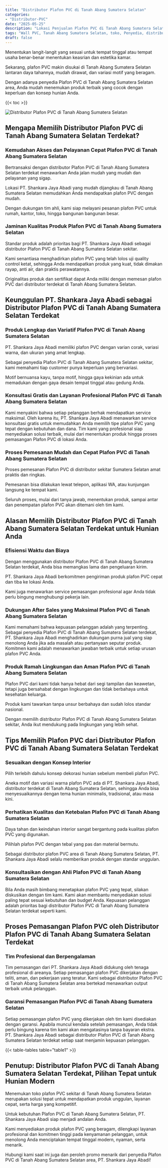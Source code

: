 ```yaml
---
title: "Distributor Plafon PVC di Tanah Abang Sumatera Selatan"
categories: 
- "Distributor-PVC"
date: "2025-05-25"
description: "Lokasi Penjualan Plafon PVC di Tanah Abang Sumatera Selatan untuk tempat tinggal, perkantoran, dan ritel. Panel berkualitas, variasi motif, pilihan warna elegan, dengan layanan pemasangan oleh tim profesional serta jaminan resmi!|Layanan penyediaan Plafon PVC di Tanah Abang Sumatera Selatan untuk kebutuhan tempat tinggal, perkantoran, atau ritel, beserta panel terbaik dan instalasi oleh tenaga ahli ahli serta kepastian resmi.|Pilihan Plafon PVC di Tanah Abang Sumatera Selatan yang andal bagi hunian, perkantoran, serta ritel, bersama panel berkualitas dan pemasangan ditangani oleh tim berpengalaman dan jaminan resmi.|Penjualan Plafon PVC di Tanah Abang Sumatera Selatan untuk hunian, kantor, dan ritel, beserta produk unggulan dan instalasi ditangani oleh tenaga ahli ahli, dilengkapi dengan kepastian resmi.}"
tags: "Wall PVC, Tanah Abang Sumatera Selatan, toko, Penyedia, distributor"
draft: false
---
```


Menentukan langit-langit yang sesuai untuk tempat tinggal atau tempat usaha benar-benar menentukan keasrian dan estetika kamar.

Sekarang, plafon PVC makin disukai di Tanah Abang Sumatera Selatan lantaran daya tahannya, mudah dirawat, dan variasi motif yang beragam.

Dengan adanya penyedia Plafon PVC di Tanah Abang Sumatera Selatan area, Anda mudah menemukan produk terbaik yang cocok dengan keperluan dan konsep hunian Anda.

{{< toc >}}

![Distributor Plafon PVC di Tanah Abang Sumatera Selatan](/images/Distributor-PVC/Distributor-Plafon-PVC-di-Tanah-Abang-Sumatera-Selatan.png)


## Mengapa Memilih Distributor Plafon PVC di Tanah Abang Sumatera Selatan Terdekat?

### Kemudahan Akses dan Pelayanan Cepat Plafon PVC di Tanah Abang Sumatera Selatan

Bertransaksi dengan distributor Plafon PVC di Tanah Abang Sumatera Selatan terdekat menawarkan Anda jalan mudah yang mudah dan pelayanan yang sigap.

Lokasi PT. Shankara Jaya Abadi yang mudah dijangkau di Tanah Abang Sumatera Selatan memudahkan Anda mendapatkan plafon PVC dengan mudah.

Dengan dukungan tim ahli, kami siap melayani pesanan plafon PVC untuk rumah, kantor, toko, hingga bangunan bangunan besar.

### Jaminan Kualitas Produk Plafon PVC di Tanah Abang Sumatera Selatan

Standar produk adalah prioritas bagi PT. Shankara Jaya Abadi sebagai distributor Plafon PVC di Tanah Abang Sumatera Selatan sekitar.

Kami senantiasa menghadirkan plafon PVC yang telah lolos uji quality control ketat, sehingga Anda mendapatkan produk yang kuat, tidak dimakan rayap, anti air, dan praktis perawatannya.

Originalitas produk dan sertifikat dapat Anda miliki dengan memesan plafon PVC dari distributor terdekat di Tanah Abang Sumatera Selatan.

## Keunggulan PT. Shankara Jaya Abadi sebagai Distributor Plafon PVC di Tanah Abang Sumatera Selatan Terdekat

### Produk Lengkap dan Variatif Plafon PVC di Tanah Abang Sumatera Selatan

PT. Shankara Jaya Abadi memiliki plafon PVC dengan varian corak, variasi warna, dan ukuran yang amat lengkap.

Sebagai penyedia Plafon PVC di Tanah Abang Sumatera Selatan sekitar, kami memahami tiap customer punya keperluan yang bervariasi.

Motif bernuansa kayu, tanpa motif, hingga gaya kekinian ada untuk memadukan dengan gaya desain tempat tinggal atau gedung Anda.

### Konsultasi Gratis dan Layanan Profesional Plafon PVC di Tanah Abang Sumatera Selatan

Kami menyakini bahwa setiap pelanggan berhak mendapatkan service maksimal. Oleh karena itu, PT. Shankara Jaya Abadi menawarkan service konsultasi gratis untuk memudahkan Anda memilih tipe plafon PVC yang tepat dengan kebutuhan dan dana. Tim kami yang profesional siap menyediakan solusi terbaik, mulai dari menentukan produk hingga proses pemasangan Plafon PVC di lokasi Anda.

### Proses Pemesanan Mudah dan Cepat Plafon PVC di Tanah Abang Sumatera Selatan

Proses pemesanan Plafon PVC di distributor sekitar Sumatera Selatan amat praktis dan ringkas.

Pemesanan bisa dilakukan lewat telepon, aplikasi WA, atau kunjungan langsung ke tempat kami.

Seluruh proses, mulai dari tanya jawab, menentukan produk, sampai antar dan penempatan plafon PVC akan ditemani oleh tim kami.

## Alasan Memilih Distributor Plafon PVC di Tanah Abang Sumatera Selatan Terdekat untuk Hunian Anda

### Efisiensi Waktu dan Biaya

Dengan menggunakan distributor Plafon PVC di Tanah Abang Sumatera Selatan terdekat, Anda bisa memangkas lama dan pengeluaran kirim.

PT. Shankara Jaya Abadi berkomitmen pengiriman produk plafon PVC cepat dan tiba ke lokasi Anda.

Kami juga menawarkan service pemasangan profesional agar Anda tidak perlu bingung menghubungi pekerja lain.

### Dukungan After Sales yang Maksimal Plafon PVC di Tanah Abang Sumatera Selatan

Kami memahami bahwa kepuasan pelanggan adalah yang terpenting. Sebagai penyedia Plafon PVC di Tanah Abang Sumatera Selatan terdekat, PT. Shankara Jaya Abadi menghadirkan dukungan purna jual yang siap menolong Anda jika ada masalah atau pertanyaan seputar produk. Komitmen kami adalah menawarkan jawaban terbaik untuk setiap urusan plafon PVC Anda.

### Produk Ramah Lingkungan dan Aman Plafon PVC di Tanah Abang Sumatera Selatan

Plafon PVC dari kami tidak hanya hebat dari segi tampilan dan keawetan, tetapi juga bersahabat dengan lingkungan dan tidak berbahaya untuk kesehatan keluarga.

Produk kami tawarkan tanpa unsur berbahaya dan sudah lolos standar nasional.

Dengan memilih distributor Plafon PVC di Tanah Abang Sumatera Selatan sekitar, Anda ikut mendukung pada lingkungan yang lebih sehat.

## Tips Memilih Plafon PVC dari Distributor Plafon PVC di Tanah Abang Sumatera Selatan Terdekat

### Sesuaikan dengan Konsep Interior

Pilih terlebih dahulu konsep dekorasi hunian sebelum membeli plafon PVC.

Aneka motif dan variasi warna plafon PVC ada di PT. Shankara Jaya Abadi, distributor terdekat di Tanah Abang Sumatera Selatan, sehingga Anda bisa menyesuaikannya dengan tema hunian minimalis, tradisional, atau masa kini.

### Perhatikan Kualitas dan Ketebalan Plafon PVC di Tanah Abang Sumatera Selatan

Daya tahan dan keindahan interior sangat bergantung pada kualitas plafon PVC yang digunakan.

Pilihlah plafon PVC dengan tebal yang pas dan material bermutu.

Sebagai distributor plafon PVC area di Tanah Abang Sumatera Selatan, PT. Shankara Jaya Abadi selalu memberikan produk dengan standar unggulan.

### Konsultasikan dengan Ahli Plafon PVC di Tanah Abang Sumatera Selatan

Bila Anda masih bimbang menetapkan plafon PVC yang tepat, silakan diskusikan dengan tim kami. Kami akan membantu menyediakan solusi paling tepat sesuai kebutuhan dan budget Anda. Kepuasan pelanggan adalah prioritas bagi distributor Plafon PVC di Tanah Abang Sumatera Selatan terdekat seperti kami.

## Proses Pemasangan Plafon PVC oleh Distributor Plafon PVC di Tanah Abang Sumatera Selatan Terdekat

### Tim Profesional dan Berpengalaman

Tim pemasangan dari PT. Shankara Jaya Abadi didukung oleh tenaga profesional di areanya. Setiap pemasangan plafon PVC dikerjakan dengan teliti, aman, dan pekerjaan yang teratur. Kami sebagai distributor Plafon PVC di Tanah Abang Sumatera Selatan area bertekad menawarkan output terbaik untuk pelanggan.

### Garansi Pemasangan Plafon PVC di Tanah Abang Sumatera Selatan

Setiap pemasangan plafon PVC yang dikerjakan oleh tim kami disediakan dengan garansi. Apabila muncul kendala setelah pemasangan, Anda tidak perlu bingung karena tim kami akan mengatasinya tanpa bayaran ekstra. PT. Shankara Jaya Abadi sebagai distributor Plafon PVC di Tanah Abang Sumatera Selatan terdekat setiap saat menjamin kepuasan pelanggan.

{{< table-tables table="table1" >}}

## Penutup: Distributor Plafon PVC di Tanah Abang Sumatera Selatan Terdekat, Pilihan Tepat untuk Hunian Modern

Menemukan toko plafon PVC sekitar di Tanah Abang Sumatera Selatan merupakan solusi tepat untuk mendapatkan produk unggulan, layanan cepat, serta harga yang kompetitif.

Untuk kebutuhan Plafon PVC di Tanah Abang Sumatera Selatan, PT. Shankara Jaya Abadi siap menjadi andalan Anda.

Kami menyediakan produk plafon PVC yang beragam, dilengkapi layanan profesional dan komitmen tinggi pada kenyamanan pelanggan, untuk menolong Anda menciptakan tempat tinggal modern, nyaman, serta menarik.

Hubungi kami saat ini juga dan peroleh promo menarik dari penyedia Plafon PVC di Tanah Abang Sumatera Selatan area, PT. Shankara Jaya Abadi!